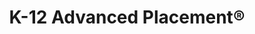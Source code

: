 ---
title: K-12 Advanced Placement®

components:

## Hero
- component_name: hero
  supertitle: K-12 Advanced Placement®
  title: The best AP® test prep in the world
  description: Albert is the established industry leader in Advanced Placement. With the largest library of standards-aligned and fully-explained questions in the world, students who use Albert will be thoroughly prepared for their exams.
  cta_label: Get started
  cta_url: https://www.albert.io/signup
  hero_img: "assets/img/hero/k-12-advanced-placement-hero.svg"

## Feature Grid
- component_name: featureGrid
  title: Product highlights
  featureGridItems:
  - img_src: "assets/img/k_12_advanced_placement/updated_cirricula.svg"
    title: The most up-to-date resource for AP® exams
    description: Our authoring team constantly adapts to College Board curricular changes to maintain the most current collection of AP-style questions.

  - img_src: "assets/img/k_12_advanced_placement/practice_exams.svg"
    title: Practice exams
    description: Our full-length exams are hidden from students, so teachers can assign never-before-seen practice tests that mimic the format of the actual exam to make sure that students are truly ready come May.

  - img_src: "assets/img/k_12_advanced_placement/free_response.svg"
    title: Free response questions
    description: Students can practice with original, standards-aligned free response questions and evaluate their answers using our sample responses and AP®-style rubrics.
  
  - img_src: "assets/img/k_12_advanced_placement/organized_by_standard.svg"
    title: Organized by standard
    description: Subject guides are organized by College Board® standards, making targeted practice easier and assignment creation quicker.

## Interstitial
- component_name: interstitial
  cta_label: Explore All Advanced Placement subjects
  cta_link: "#"
  title: Full coverage of all AP® exams
  description: Albert is the only authentic, up-to-date practice resource that has all original questions and explanations for every AP® subject. Get started with our library of 25,000+ AP® practice questions today. 

## Comic strip
- component_name: comicStrips
  comicStrips:
    ## Comic strip #1
    - teacher_name: Mr. Zakaria
      teacher_img_src: zakaria.png
      comicPanels:
      - img_src: "assets/img/k_12_advanced_placement/comics/1-1-1.png"
        caption: Mr. Zakaria’s AP English students need a lot of writing practice.
      - img_src: "assets/img/k_12_advanced_placement/comics/1-1-2.png"
        caption: Mr. Zakaria uses Albert’s FRQ prompts to familiarize students with the hard work of literary analysis.
      - img_src: "assets/img/k_12_advanced_placement/comics/1-1-3.png"
        caption: Students compare their essays to the Albert sample responses and discuss what makes them perfect exemplars.
      - img_src: "assets/img/k_12_advanced_placement/comics/1-1-4.png"
        caption: Students write multiple drafts of FRQs and critique them together in class.
    ## Comic strip #2
    - teacher_name: Mr. Chen
      teacher_img_src: chen.png
      comicPanels:
      - img_src: "assets/img/k_12_advanced_placement/comics/1-2-1.png"
        caption: Mr. Chen’s AP US History students prep for tomorrow’s lesson with some pre-reading.
      - img_src: "assets/img/k_12_advanced_placement/comics/1-2-2.png"
        caption: To get a sense of how much they understood from reading, Mr. Chen gives a short assignment at the beginning of class on Albert.
      - img_src: "assets/img/k_12_advanced_placement/comics/1-2-3.png"
        caption: During class, he chooses topics to focus on based on the results.
      - img_src: "assets/img/k_12_advanced_placement/comics/1-2-4.png"
        caption: At the end of class, his exit ticket provides mastery data of how much the students learned in that lesson.
    ## Comic strip #3
    - teacher_name: Ms. Albertini
      teacher_img_src: albertini.png
      comicPanels:
      - img_src: "assets/img/k_12_advanced_placement/comics/1-3-1.png"
        caption: Students in Ms. Albertini’s AP Calculus class practice difficult calculus problems on Albert at home.
      - img_src: "assets/img/k_12_advanced_placement/comics/1-3-2.png"
        caption: In the class the next day, students discuss their misconceptions in groups.
      - img_src: "assets/img/k_12_advanced_placement/comics/1-3-3.png"
        caption: Ms. Albertini likes to bring the whole class back together to discuss a problem the students haven’t seen yet.
      - img_src: "assets/img/k_12_advanced_placement/comics/1-3-4.png"
        caption: Based on how individual students contribute, she can give custom assignments for each student on Albert.
    ## Comic strip #4
    - teacher_name: Ms. Whiteeagle
      teacher_img_src: whiteeagle.png
      comicPanels:
      - img_src: "assets/img/k_12_advanced_placement/comics/1-4-1.png"
        caption: Ms. Whiteeagle is worried that her new class schedule won’t leave time to include all the AP Biology topics she needs to cover.
      - img_src: "assets/img/k_12_advanced_placement/comics/1-4-2.png"
        caption: She decides to include Albert for daily practice and weekly quizzes.
      - img_src: "assets/img/k_12_advanced_placement/comics/1-4-3.png"
        caption: The data analytics that are provided for each standard help Ms. Whiteeagle decide where to prioritize her teaching time.
      - img_src: "assets/img/k_12_advanced_placement/comics/1-4-4.png"
        caption: At the end of the year, Albert’s full-length practice exams show her students are ready for the AP exam in May!

## Slideshow
- component_name: slideshow
  title: Aligned and authentic content
  slideshowItems:
  - title: Thought-provoking, skills-based questions
    description: Albert questions go beyond recall and identification. They ask students to apply their knowledge to understand underlying concepts
    img_src: "assets/img/k_12_advanced_placement/thought-provoking-skills.png"
    strip_styling: true

  - title: Rich supplements
    description: From primary source stimuli to realistic data charts, Albert’s question supplements provide additional authenticity to our questions.
    img_src: "assets/img/k_12_advanced_placement/thought-provoking-skills.png"
    strip_styling: true

  - title: Realistic distractors
    description: We research the minutiae of the official exam’s distractor standards to produce the most realistic experience available.
    img_src: "assets/img/k_12_advanced_placement/realistic-distractors.png"
    strip_styling: true

  - title: Scaffolded explanations
    description: Meticulous explanations incorporate broader course concepts with detailed solutions to support all levels of learners. Every question becomes a learning opportunity.
    img_src: "assets/img/k_12_advanced_placement/explanations-that-actually-explain.png"
    strip_styling: true

  - title: Authentic questions
    description: Don’t worry about having to explain every question to every student. Let Albert’s thorough and approachable question solutions reinforce skills and fill in the content knowledge assessed on the exam.
    img_src: "assets/img/k_12_advanced_placement/questions-that-mimic-the-exam.png"

- component_name: preFooter





---